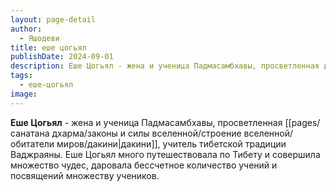 ```yaml
---
layout: page-detail
author:
  - Яшодеви
title: еше цогьял
publishDate: 2024-09-01
description: Еше Цогьял - жена и ученица Падмасамбхавы, просветленная дакини, учитель тибетской традиции Ваджраяны. Еше Цогьял много путешествовала по Тибету и совершила множество чудес, даровала бессчетное количество учений и посвящений множеству учеников.
tags:
  - еше-цогьял
image:
---
```

**Еше Цогьял** - жена и ученица Падмасамбхавы, просветленная [[pages/санатана дхарма/законы и силы вселенной/строение вселенной/обитатели миров/дакини|дакини]], учитель тибетской традиции Ваджраяны. Еше Цогьял много путешествовала по Тибету и совершила множество чудес, даровала бессчетное количество учений и посвящений множеству учеников.

